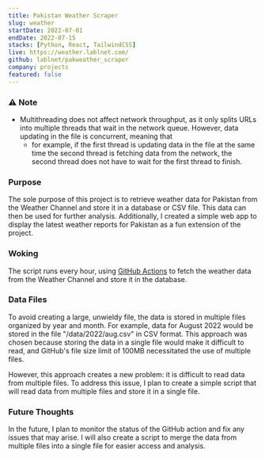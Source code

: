```yaml
---
title: Pakistan Weather Scraper
slug: weather
startDate: 2022-07-01
endDate: 2022-07-15
stacks: [Python, React, TailwindCSS]
live: https://weather.lablnet.com/
github: lablnet/pakweather_scraper
company: projects
featured: false
---
```


### ⚠️ Note
- Multithreading does not affect network throughput, as it only splits URLs into multiple threads that wait in the network queue. However, data updating in the file is concurrent, meaning that
    - for example, if the first thread is updating data in the file at the same time the second thread is fetching data from the network, the second thread does not have to wait for the first thread to finish.

### Purpose
The sole purpose of this project is to retrieve weather data for Pakistan from the Weather Channel and store it in a database or CSV file. This data can then be used for further analysis. Additionally, I created a simple web app to display the latest weather reports for Pakistan as a fun extension of the project.

### Woking
The script runs every hour, using [GitHub Actions](https://github.com/features/actions) to fetch the weather data from the Weather Channel and store it in the database.

### Data Files
To avoid creating a large, unwieldy file, the data is stored in multiple files organized by year and month. For example, data for August 2022 would be stored in the file "/data/2022/aug.csv" in CSV format. This approach was chosen because storing the data in a single file would make it difficult to read, and GitHub's file size limit of 100MB necessitated the use of multiple files.

However, this approach creates a new problem: it is difficult to read data from multiple files. To address this issue, I plan to create a simple script that will read data from multiple files and store it in a single file.

### Future Thoughts
In the future, I plan to monitor the status of the GitHub action and fix any issues that may arise. I will also create a script to merge the data from multiple files into a single file for easier access and analysis.

